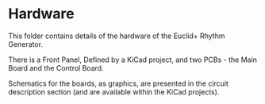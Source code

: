 # Hardware
This folder contains details of the hardware of the Euclid+ Rhythm Generator.

There is a Front Panel, Defined by a KiCad project, and two PCBs - the Main Board and the Control Board.

Schematics for the boards, as graphics, are presented in the circuit description section (and are available within the KiCad projects).
